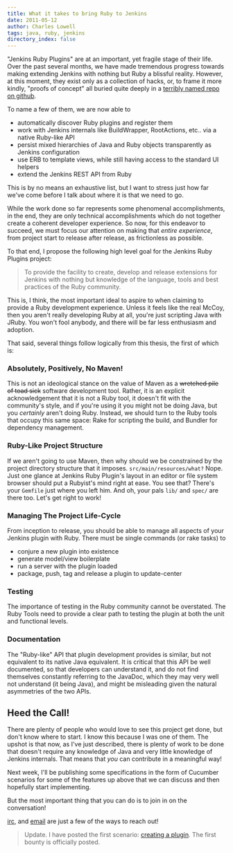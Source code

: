 ```yaml
---
title: What it takes to bring Ruby to Jenkins
date: 2011-05-12
author: Charles Lowell
tags: java, ruby, jenkins
directory_index: false
---
```


"Jenkins Ruby Plugins" are at an important, yet fragile stage of their life. Over the past several months, we have made
tremendous progress towards making extending Jenkins with nothing but Ruby a blissful reality. However, at this moment,
they exist only as a collection of hacks, or, to frame it more kindly, "proofs of concept" all buried quite deeply in a
[terribly named repo on github](http://github.com/cowboyd/fog.hpi).


To name a few of them, we are now able to

* automatically discover Ruby plugins and register them
* work with Jenkins internals like BuildWrapper, RootActions, etc.. via a native Ruby-like API
* persist mixed hierarchies of Java and Ruby objects transparently as Jenkins configuration
* use ERB to template views, while still having access to the standard UI helpers
* extend the Jenkins REST API from Ruby

This is by no means an exhaustive list, but I want to stress just how far we've come before I talk about where it is that
we need to go.

While the work done so far represents some phenomenal accomplishments, in the end, they are only technical accomplishments which do not together create a coherent developer experience. So now, for this endeavor to succeed, we must focus our attention on making that *entire experience*, from project start to release after release, as frictionless as possible.

To that end, I propose the following high level goal for the Jenkins Ruby Plugins project:

>To provide the facility to create, develop and release extensions for Jenkins with nothing but knowledge of the language, tools and best practices of the Ruby community.

This is, I think, the most important ideal to aspire to when claiming to provide a Ruby development experience. Unless it feels like the real McCoy, then you aren't really developing Ruby at all, you're just scripting Java with JRuby. You won't fool anybody, and there will be far less enthusiasm and adoption.

That said, several things follow logically from this thesis, the first of which is:

### Absolutely, Positively, No Maven!

This is not an ideological stance on the value of Maven as a <strike>wretched pile of toad sick</strike> software development tool. Rather, it is an explicit acknowledgement that it is not a Ruby tool, it doesn't fit with the community's style, and if you're using it
you might not be doing Java, but you *certainly* aren't doing Ruby. Instead, we should turn to the Ruby tools that
occupy this same space: Rake for scripting the build, and Bundler for dependency management.

### Ruby-Like Project Structure

If we aren't going to use Maven, then why should we be constrained by the project directory structure that it imposes. `src/main/resources/what?` Nope. Just one glance at Jenkins Ruby Plugin's layout in an editor or file system browser
should put a Rubyist's mind right at ease. You see that? There's your `Gemfile` just
where you left him. And oh, your pals `lib/` and `spec/` are there too. Let's get right to work!

### Managing The Project Life-Cycle

From inception to release, you should be able to manage all aspects of your Jenkins plugin with Ruby. There must be single
commands (or rake tasks) to

* conjure a new plugin into existence
* generate model/view boilerplate
* run a server with the plugin loaded
* package, push, tag and release a plugin to update-center

### Testing

The importance of testing in the Ruby community cannot be overstated. The Ruby Tools need to provide a clear path to
testing the plugin at both the unit and functional levels.

### Documentation

The "Ruby-like" API that plugin development provides is similar, but not equivalent to its native Java equivalent.
It is critical that this API be well documented, so that developers can understand it, and do not find themselves constantly
referring to the JavaDoc, which they may very well not understand (it being Java), and might be misleading given the natural
asymmetries of the two APIs.

## Heed the Call!

There are plenty of people who would love to see this project get done, but don't know where to start. I know this because I was one of them. The upshot is that now, as I've just described, there is plenty of work to be done that doesn't require any knowledge of Java and very little knowledge of Jenkins internals. That means that *you* can contribute in a meaningful way!

Next week, I'll be publishing some specifications in the form of Cucumber scenarios for some of the features up above that we can discuss and then hopefully start implementing.

But the most important thing that you can do is to join in on the conversation!

[irc](irc://freenode.net/jenkins), and [email](http://groups.google.com/group/jenkinsrb) are just a few of the ways to reach out!

> Update. I have posted the first scenario: [creating a plugin](https://github.com/cowboyd/jenkins.rb/blob/ruby-plugin-development/features/plugins/create-new-plugin.feature).
> The first bounty is officially posted.
